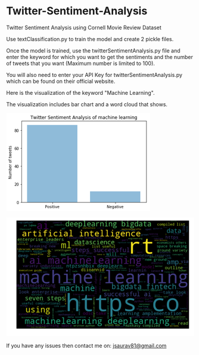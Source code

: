 # Twitter-Sentiment-Analysis
Twitter Sentiment Analysis using Cornell Movie Review Dataset

Use textClassification.py to train the model and create 2 pickle files. 


Once the model is trained, use the twitterSentimentAnalysis.py file and enter the keyword for which you want to get the sentiments and the number of tweets that you want (Maximum number is limited to 100). 


You will also need to enter your API Key for twitterSentimentAnalysis.py which can be found on their official website.

Here is the visualization of the keyword "Machine Learning". 

The visualization includes bar chart and a word cloud that shows.

![alt text](https://github.com/rjtmehta99/Twitter-Sentiment-Analysis-/blob/master/barchart.png)

![alt text](https://github.com/rjtmehta99/Twitter-Sentiment-Analysis-/blob/master/wordcloud.png)



If you have any issues then contact me on: jsaurav81@gmail.com

